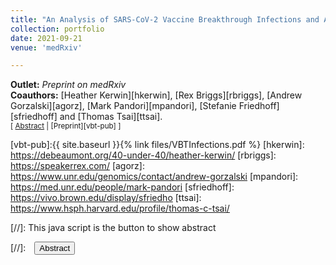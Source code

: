 ```yaml
---
title: "An Analysis of SARS-CoV-2 Vaccine Breakthrough Infections and Associated Clinical Outcomes"
collection: portfolio
date: 2021-09-21
venue: 'medRxiv'

---
```


**Outlet:** _Preprint on medRxiv_
<br>
**Coauthors:** [Heather Kerwin][hkerwin], [Rex Briggs][rbriggs], [Andrew Gorzalski][agorz], [Mark Pandori][mpandori], [Stefanie Friedhoff][sfriedhoff] and [Thomas Tsai][ttsai].
<br>
<small>[ <a href="#/" onclick="visib('vbt')">Abstract</a> | [Preprint][vbt-pub] ]</small>

<div id="vbt" style="display: none; text-align: justify; line-height: 1.2" ><small>
Understanding the rate and clinical features associated with vaccine breakthrough COVID-19 infections (VBT) is of critical public health importance. Recent evidence on VBT in Barnstable County, Massachusetts, has prompted guidance on masking for vaccinated individuals in areas of high community-level transmission. Additional data is needed to better understand the prevalence and rate of VBT infections. Using detailed disease investigation data from Washoe County, Nevada, we sought to assess the rate of symptomatic infectionand serious illness among VBT cases compared to non-vaccinated individuals with COVID-19. From February 12 - July 29, 2021, the Washoe County Health District identified and traced 6,128 out of 6,399 reported cases across the sample period. 338 (5.5%) of all cases were identified as breakthrough infections, and 289 (86%) vaccinated individuals had symptomatic infections. Severe clinical outcomes were infrequent with 17 hospitalizations (5% of VBT) and no deaths. Cycle threshold values were not statistically different between vaccinated and unvaccinated individuals.
</small><br><br/></div>

[vbt-pub]:{{ site.baseurl }}{% link files/VBTInfections.pdf %}
[hkerwin]: https://debeaumont.org/40-under-40/heather-kerwin/
[rbriggs]: https://speakerrex.com/
[agorz]: https://www.unr.edu/genomics/contact/andrew-gorzalski
[mpandori]: https://med.unr.edu/people/mark-pandori
[sfriedhoff]: https://vivo.brown.edu/display/sfriedho
[ttsai]: https://www.hsph.harvard.edu/profile/thomas-c-tsai/

[ajha]: https://dean.sph.brown.edu/dean

[//]: This java script is the button to show abstract
<script>
 function visib(id) {
  var x = document.getElementById(id);
  if (x.style.display === "block") {
    x.style.display = "none";
  } else {
    x.style.display = "block";
  }
}
</script>

[//]:&emsp;<button onclick="visib('polariz')" class="btn btn--inverse btn--small">Abstract</button>
